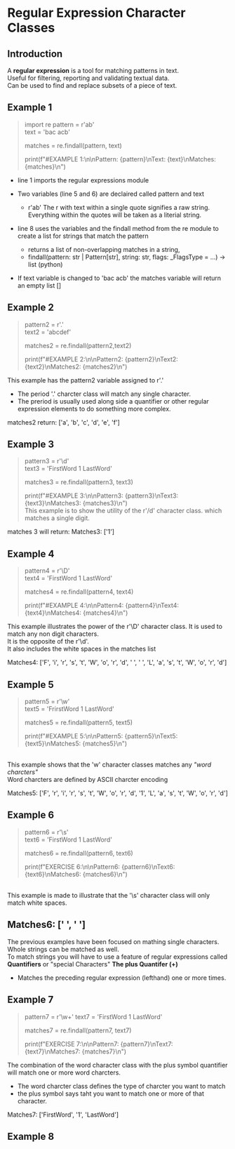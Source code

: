# Regular Expression Character Classes 

## Introduction 
A **regular expression** is a tool for matching patterns in text. <br/>
Useful for filtering, reporting and validating textual data.<br/>
Can be used to find and replace subsets of a piece of text.<br/>

## Example 1
>import re
>pattern = r'ab' <br/>
>text = 'bac acb'<br/>
>
>matches = re.findall(pattern, text)<br/>
>
>print(f"#EXAMPLE 1:\n\nPattern: {pattern}\nText: {text}\nMatches: {matches}\n")<br/>

- line 1 imports the regular expressions module
- Two variables (line 5 and 6) are declaired called pattern and text
    - r'ab'  The r with text within a single quote signifies a raw string. Everything within the quotes will be taken as a literial string.
- line 8 uses the variables and the findall method from the re module to create a list for strings that match the pattern
    - returns a list of non-overlapping matches in a string,
    - findall(pattern: str | Pattern[str], string: str, flags: _FlagsType = ...) -> list (python)

- If text variable is changed to 'bac acb'  the matches variable will return an empty list []

## Example 2
>pattern2 = r'.'<br/>
>text2 = 'abcdef'<br/>
>
>matches2 = re.findall(pattern2,text2)<br/>
>
>print(f"#EXAMPLE 2:\n\nPattern2: {pattern2}\nText2: {text2}\nMatches2: {matches2}\n")<br/>

This example has the pattern2 variable assigned to r'.'
- The period '.' charcter class will match any single character. <br/>
- The preriod is usually used along side a quantifier or other regular expression elements to do something more complex.

matches2 return: ['a', 'b', 'c', 'd', 'e', 'f']

## Example 3
>pattern3 = r'\d'<br/>
>text3 = 'FirstWord 1 LastWord'<br/>
>
>matches3 = re.findall(pattern3, text3)<br/>
>
>print(f"#EXAMPLE 3:\n\nPattern3: {pattern3}\nText3: {text3}\nMatches3: {matches3}\n")<br/>
This example is to show the utility of the r'/d' character class. which matches a single digit.<br/>

matches 3 will return: Matches3: ['1']

## Example 4
>pattern4 = r'\D'<br/>
>text4 = 'FirstWord 1 LastWord'<br/>
>
>matches4 = re.findall(pattern4, text4)<br>
>
>print(f"#EXAMPLE 4:\n\nPattern4: {pattern4}\nText4: {text4}\nMatches4: {matches4}\n")<br>

This example illustrates the power of the r'\D' character class. It is used to match any non digit characters.<br/>
It is the opposite of the r'\d'.<br/> 
It also includes the white spaces in the matches list<br/>

Matches4: ['F', 'i', 'r', 's', 't', 'W', 'o', 'r', 'd', ' ', ' ', 'L', 'a', 's', 't', 'W', 'o', 'r', 'd']

## Example 5
>pattern5 = r'\w' <br/>
>text5 = 'FrirstWord 1 LastWord'<br/>
>
>matches5 = re.findall(pattern5, text5)<br/>
>
>print(f"#EXAMPLE 5:\n\nPattern5: {pattern5}\nText5: {text5}\nMatches5: {matches5}\n")<br/>

<br/>This example shows that the 'w' character classes matches any *"word charcters"*<br/>
Word charcters are defined by ASCII charcter encoding<br/>

Matches5: ['F', 'r', 'i', 'r', 's', 't', 'W', 'o', 'r', 'd', '1', 'L', 'a', 's', 't', 'W', 'o', 'r', 'd']

## Example 6
>pattern6 = r'\s'<br/>
>text6 = 'FirstWord 1 LastWord'<br/>
>
>matches6 = re.findall(pattern6, text6)<br/>
>
>print(f"EXERCISE 6:\n\nPattern6: {pattern6}\nText6: {text6}\nMatches6: {matches6}\n")<br/>

<br/>This example is made to illustrate that the '\s' character class will only match white spaces.<br/>

Matches6: [' ', ' ']
-----
The previous examples have been focused on mathing single characters.<br/>
Whole strings can be matched as well.<br/>
To match strings you will have to use a feature of regular expressions called **Quantifiers** or "special Characters"
**The plus Quantifer (+)**
- Matches the preceding regular expression (lefthand) one or more times.

## Example 7
>pattern7 = r'\w+'
>text7 = 'FirstWord 1 LastWord'<br/>
>
>matches7 = re.findall(pattern7, text7)<br/>
>
>print(f"EXERCISE 7:\n\nPattern7: {pattern7}\nText7: {text7}\nMatches7: {matches7}\n")<br/>

The combination of the word character class with the plus symbol quantifier will match one or more word charcters.
- The word charcter class defines the type of charcter you want to match
- the plus symbol says taht you want to match one or more of that character.<br/>

Matches7: ['FirstWord', '1', 'LastWord']

## Example 8




